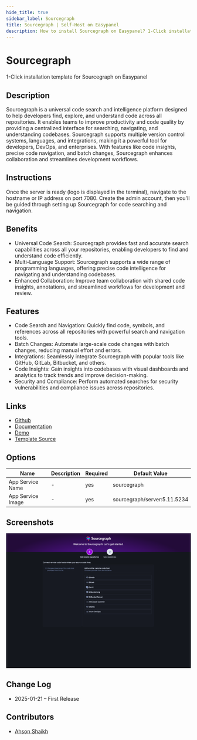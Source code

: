 ```yaml
---
hide_title: true
sidebar_label: Sourcegraph
title: Sourcegraph | Self-Host on Easypanel
description: How to install Sourcegraph on Easypanel? 1-Click installation template for Sourcegraph on Easypanel
---
```


<!-- generated -->

# Sourcegraph

1-Click installation template for Sourcegraph on Easypanel

## Description

Sourcegraph is a universal code search and intelligence platform designed to help developers find, explore, and understand code across all repositories. It enables teams to improve productivity and code quality by providing a centralized interface for searching, navigating, and understanding codebases. Sourcegraph supports multiple version control systems, languages, and integrations, making it a powerful tool for developers, DevOps, and enterprises. With features like code insights, precise code navigation, and batch changes, Sourcegraph enhances collaboration and streamlines development workflows.

## Instructions

Once the server is ready (logo is displayed in the terminal), navigate to the hostname or IP address on port 7080. Create the admin account, then you&#39;ll be guided through setting up Sourcegraph for code searching and navigation.

## Benefits

- Universal Code Search: Sourcegraph provides fast and accurate search capabilities across all your repositories, enabling developers to find and understand code efficiently.
- Multi-Language Support: Sourcegraph supports a wide range of programming languages, offering precise code intelligence for navigating and understanding codebases.
- Enhanced Collaboration: Improve team collaboration with shared code insights, annotations, and streamlined workflows for development and review.

## Features

- Code Search and Navigation: Quickly find code, symbols, and references across all repositories with powerful search and navigation tools.
- Batch Changes: Automate large-scale code changes with batch changes, reducing manual effort and errors.
- Integrations: Seamlessly integrate Sourcegraph with popular tools like GitHub, GitLab, Bitbucket, and others.
- Code Insights: Gain insights into codebases with visual dashboards and analytics to track trends and improve decision-making.
- Security and Compliance: Perform automated searches for security vulnerabilities and compliance issues across repositories.

## Links

- [Github](https://github.com/sourcegraph)
- [Documentation](https://docs.sourcegraph.com)
- [Demo](https://sourcegraph.com)
- [Template Source](https://github.com/easypanel-io/templates/tree/main/templates/sourcegraph)

## Options

Name | Description | Required | Default Value
-|-|-|-
App Service Name | - | yes | sourcegraph
App Service Image | - | yes | sourcegraph/server:5.11.5234

## Screenshots

![Sourcegraph Screenshot](./assets/screenshot.png)

## Change Log

- 2025-01-21 – First Release

## Contributors

- [Ahson Shaikh](https://github.com/Ahson-Shaikh)
